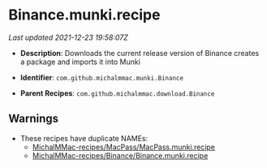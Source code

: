# Binance.munki.recipe

_Last updated 2021-12-23 19:58:07Z_

- **Description**: Downloads the current release version of Binance creates a package and imports it into Munki

- **Identifier**: `com.github.michalmmac.munki.Binance`

- **Parent Recipes**: `com.github.michalmmac.download.Binance`

## Warnings

- These recipes have duplicate NAMEs:
    - [MichalMMac-recipes/MacPass/MacPass.munki.recipe](/autopkg-dupe-tracker/MichalMMac-recipes/MacPass/MacPass.munki.recipe)
    - [MichalMMac-recipes/Binance/Binance.munki.recipe](/autopkg-dupe-tracker/MichalMMac-recipes/Binance/Binance.munki.recipe)